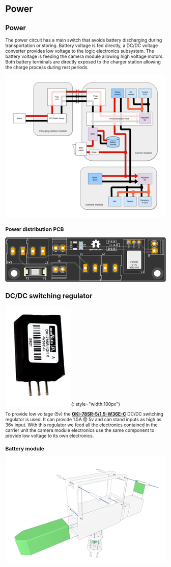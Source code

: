 # Power

## Power

The power circuit has a main switch that avoids battery discharging during transportation or storing.
Battery voltage is fed directly, a DC/DC voltage converter provides low voltage to the logic electronics subsystem.
The battery voltage is feeding the camera module allowing high voltage motors.
Both battery terminals are directly exposed to the charger station allowing the charge process during rest periods.

![](/assets/images/farmersDashboard/Power_Diagram.png)

### Power distribution PCB

![](/assets/images/farmersDashboard/cablebot_power_components.png)

## DC/DC switching regulator

![](/assets/images/farmersDashboard/dc-dc.png){: style="width:100px"}

To provide low voltage (5v) the **[OKI-78SR-5/1.5-W36E-C](https://www.mouser.es/datasheet/2/281/oki-78sr-e-1115659.pdf)** DC/DC switching regulator is used.
It can provide 1.5A @ 5v and can stand inputs as high as 36v input.
With this regulator we feed all the electronics contained in the carrier unit the camera module electronics use the same component to provide low voltage to its own electronics.

### Battery module

![](/assets/images/farmersDashboard/despiece_battery_module.png)

